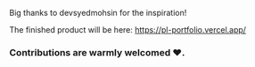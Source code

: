 Big thanks to devsyedmohsin for the inspiration!

The finished product will be here: https://pl-portfolio.vercel.app/

### Contributions are warmly welcomed ❤️.
